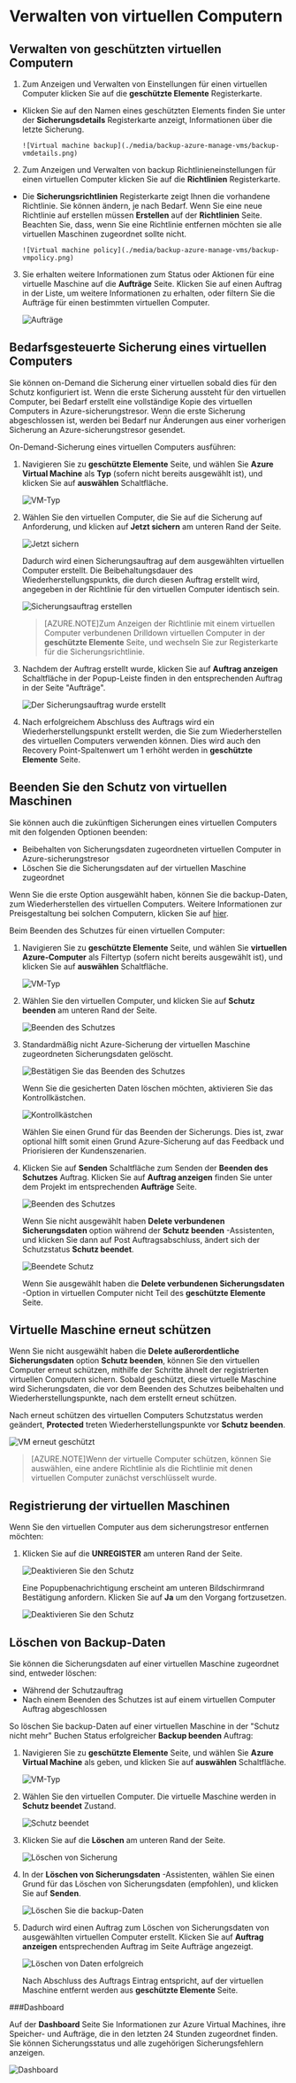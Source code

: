 <properties
	pageTitle="Azure Backup - Verwalten von virtuellen Computern"
	description="Enthält Informationen zum Verwalten des virtuellen Computers in Azure"
	services="backup"
	documentationCenter=""
	authors="jimpark"
	manager="jwhit"
	editor=""/>

<tags
	ms.service="backup"
	ms.workload="storage-backup-recovery"
	ms.tgt_pltfrm="na"
	ms.devlang="na"
	ms.topic="article"
	ms.date="05/28/2015"
	ms.author="jimpark"/>

# Verwalten von virtuellen Computern


## Verwalten von geschützten virtuellen Computern

1. Zum Anzeigen und Verwalten von Einstellungen für einen virtuellen Computer klicken Sie auf die **geschützte Elemente** Registerkarte.

  - Klicken Sie auf den Namen eines geschützten Elements finden Sie unter der **Sicherungsdetails** Registerkarte anzeigt, Informationen über die letzte Sicherung.

        ![Virtual machine backup](./media/backup-azure-manage-vms/backup-vmdetails.png)

2. Zum Anzeigen und Verwalten von backup Richtlinieneinstellungen für einen virtuellen Computer klicken Sie auf die **Richtlinien** Registerkarte.

  - Die **Sicherungsrichtlinien** Registerkarte zeigt Ihnen die vorhandene Richtlinie. Sie können ändern, je nach Bedarf. Wenn Sie eine neue Richtlinie auf erstellen müssen **Erstellen** auf der **Richtlinien** Seite. Beachten Sie, dass, wenn Sie eine Richtlinie entfernen möchten sie alle virtuellen Maschinen zugeordnet sollte nicht.

        ![Virtual machine policy](./media/backup-azure-manage-vms/backup-vmpolicy.png)

3. Sie erhalten weitere Informationen zum Status oder Aktionen für eine virtuelle Maschine auf die **Aufträge** Seite. Klicken Sie auf einen Auftrag in der Liste, um weitere Informationen zu erhalten, oder filtern Sie die Aufträge für einen bestimmten virtuellen Computer.

    ![Aufträge](./media/backup-azure-manage-vms/backup-job.png)

## Bedarfsgesteuerte Sicherung eines virtuellen Computers
Sie können on-Demand die Sicherung einer virtuellen sobald dies für den Schutz konfiguriert ist. Wenn die erste Sicherung aussteht für den virtuellen Computer, bei Bedarf erstellt eine vollständige Kopie des virtuellen Computers in Azure-sicherungstresor. Wenn die erste Sicherung abgeschlossen ist, werden bei Bedarf nur Änderungen aus einer vorherigen Sicherung an Azure-sicherungstresor gesendet.

On-Demand-Sicherung eines virtuellen Computers ausführen:

1. Navigieren Sie zu **geschützte Elemente** Seite, und wählen Sie **Azure Virtual Machine** als **Typ** (sofern nicht bereits ausgewählt ist), und klicken Sie auf **auswählen** Schaltfläche.

    ![VM-Typ](./media/backup-azure-manage-vms/vm-type.png)

2. Wählen Sie den virtuellen Computer, die Sie auf die Sicherung auf Anforderung, und klicken auf **Jetzt sichern** am unteren Rand der Seite.

    ![Jetzt sichern](./media/backup-azure-manage-vms/backup-now.png)

    Dadurch wird einen Sicherungsauftrag auf dem ausgewählten virtuellen Computer erstellt. Die Beibehaltungsdauer des Wiederherstellungspunkts, die durch diesen Auftrag erstellt wird, angegeben in der Richtlinie für den virtuellen Computer identisch sein.

    ![Sicherungsauftrag erstellen](./media/backup-azure-manage-vms/creating-job.png)

    >[AZURE.NOTE]Zum Anzeigen der Richtlinie mit einem virtuellen Computer verbundenen Drilldown virtuellen Computer in der **geschützte Elemente** Seite, und wechseln Sie zur Registerkarte für die Sicherungsrichtlinie.

3. Nachdem der Auftrag erstellt wurde, klicken Sie auf **Auftrag anzeigen** Schaltfläche in der Popup-Leiste finden in den entsprechenden Auftrag in der Seite "Aufträge".

    ![Der Sicherungsauftrag wurde erstellt](./media/backup-azure-manage-vms/created-job.png)

4. Nach erfolgreichem Abschluss des Auftrags wird ein Wiederherstellungspunkt erstellt werden, die Sie zum Wiederherstellen des virtuellen Computers verwenden können. Dies wird auch den Recovery Point-Spaltenwert um 1 erhöht werden in **geschützte Elemente** Seite.

## Beenden Sie den Schutz von virtuellen Maschinen
Sie können auch die zukünftigen Sicherungen eines virtuellen Computers mit den folgenden Optionen beenden:

- Beibehalten von Sicherungsdaten zugeordneten virtuellen Computer in Azure-sicherungstresor
- Löschen Sie die Sicherungsdaten auf der virtuellen Maschine zugeordnet

Wenn Sie die erste Option ausgewählt haben, können Sie die backup-Daten, zum Wiederherstellen des virtuellen Computers. Weitere Informationen zur Preisgestaltung bei solchen Computern, klicken Sie auf [hier](http://azure.microsoft.com/pricing/details/backup/).

Beim Beenden des Schutzes für einen virtuellen Computer:

1. Navigieren Sie zu **geschützte Elemente** Seite, und wählen Sie **virtuellen Azure-Computer** als Filtertyp (sofern nicht bereits ausgewählt ist), und klicken Sie auf **auswählen** Schaltfläche.

    ![VM-Typ](./media/backup-azure-manage-vms/vm-type.png)

2. Wählen Sie den virtuellen Computer, und klicken Sie auf **Schutz beenden** am unteren Rand der Seite.

    ![Beenden des Schutzes](./media/backup-azure-manage-vms/stop-protection.png)

3. Standardmäßig nicht Azure-Sicherung der virtuellen Maschine zugeordneten Sicherungsdaten gelöscht.

    ![Bestätigen Sie das Beenden des Schutzes](./media/backup-azure-manage-vms/confirm-stop-protection.png)

    Wenn Sie die gesicherten Daten löschen möchten, aktivieren Sie das Kontrollkästchen.

    ![Kontrollkästchen](./media/backup-azure-manage-vms/checkbox.png)

    Wählen Sie einen Grund für das Beenden der Sicherungs. Dies ist, zwar optional hilft somit einen Grund Azure-Sicherung auf das Feedback und Priorisieren der Kundenszenarien.

4. Klicken Sie auf **Senden** Schaltfläche zum Senden der **Beenden des Schutzes** Auftrag. Klicken Sie auf **Auftrag anzeigen** finden Sie unter dem Projekt im entsprechenden **Aufträge** Seite.

    ![Beenden des Schutzes](./media/backup-azure-manage-vms/stop-protect-success.png)

    Wenn Sie nicht ausgewählt haben **Delete verbundenen Sicherungsdaten** option während der **Schutz beenden** -Assistenten, und klicken Sie dann auf Post Auftragsabschluss, ändert sich der Schutzstatus **Schutz beendet**.

    ![Beendete Schutz](./media/backup-azure-manage-vms/protection-stopped-status.png)

    Wenn Sie ausgewählt haben die **Delete verbundenen Sicherungsdaten** -Option in virtuellen Computer nicht Teil des **geschützte Elemente** Seite.

## Virtuelle Maschine erneut schützen
Wenn Sie nicht ausgewählt haben die **Delete außerordentliche Sicherungsdaten** option **Schutz beenden**, können Sie den virtuellen Computer erneut schützen, mithilfe der Schritte ähnelt der registrierten virtuellen Computern sichern. Sobald geschützt, diese virtuelle Maschine wird Sicherungsdaten, die vor dem Beenden des Schutzes beibehalten und Wiederherstellungspunkte, nach dem erstellt erneut schützen.

Nach erneut schützen des virtuellen Computers Schutzstatus werden geändert, **Protected** treten Wiederherstellungspunkte vor **Schutz beenden**.

  ![VM erneut geschützt](./media/backup-azure-manage-vms/reprotected-status.png)

>[AZURE.NOTE]Wenn der virtuelle Computer schützen, können Sie auswählen, eine andere Richtlinie als die Richtlinie mit denen virtuellen Computer zunächst verschlüsselt wurde.

## Registrierung der virtuellen Maschinen

Wenn Sie den virtuellen Computer aus dem sicherungstresor entfernen möchten:

1. Klicken Sie auf die **UNREGISTER** am unteren Rand der Seite.

    ![Deaktivieren Sie den Schutz](./media/backup-azure-manage-vms/unregister-button.png)

    Eine Popupbenachrichtigung erscheint am unteren Bildschirmrand Bestätigung anfordern. Klicken Sie auf **Ja** um den Vorgang fortzusetzen.

    ![Deaktivieren Sie den Schutz](./media/backup-azure-manage-vms/confirm-unregister.png)

## Löschen von Backup-Daten
Sie können die Sicherungsdaten auf einer virtuellen Maschine zugeordnet sind, entweder löschen:

- Während der Schutzauftrag
- Nach einem Beenden des Schutzes ist auf einem virtuellen Computer Auftrag abgeschlossen

So löschen Sie backup-Daten auf einer virtuellen Maschine in der "Schutz nicht mehr" Buchen Status erfolgreicher **Backup beenden** Auftrag:

1. Navigieren Sie zu **geschützte Elemente** Seite, und wählen Sie **Azure Virtual Machine** als geben, und klicken Sie auf **auswählen** Schaltfläche.

    ![VM-Typ](./media/backup-azure-manage-vms/vm-type.png)

2. Wählen Sie den virtuellen Computer. Die virtuelle Maschine werden in **Schutz beendet** Zustand.

    ![Schutz beendet](./media/backup-azure-manage-vms/protection-stopped-b.png)

3. Klicken Sie auf die **Löschen** am unteren Rand der Seite.

    ![Löschen von Sicherung](./media/backup-azure-manage-vms/delete-backup.png)

4. In der **Löschen von Sicherungsdaten** -Assistenten, wählen Sie einen Grund für das Löschen von Sicherungsdaten (empfohlen), und klicken Sie auf **Senden**.

    ![Löschen Sie die backup-Daten](./media/backup-azure-manage-vms/delete-backup-data.png)

5. Dadurch wird einen Auftrag zum Löschen von Sicherungsdaten von ausgewählten virtuellen Computer erstellt. Klicken Sie auf **Auftrag anzeigen** entsprechenden Auftrag im Seite Aufträge angezeigt.

    ![Löschen von Daten erfolgreich](./media/backup-azure-manage-vms/delete-data-success.png)

    Nach Abschluss des Auftrags Eintrag entspricht, auf der virtuellen Maschine entfernt werden aus **geschützte Elemente** Seite.


###Dashboard

Auf der **Dashboard** Seite Sie Informationen zur Azure Virtual Machines, ihre Speicher- und Aufträge, die in den letzten 24 Stunden zugeordnet finden. Sie können Sicherungsstatus und alle zugehörigen Sicherungsfehlern anzeigen.

  ![Dashboard](./media/backup-azure-manage-vms/dashboard-protectedvms.png)

<!---HONumber=GIT-SubDir--> 